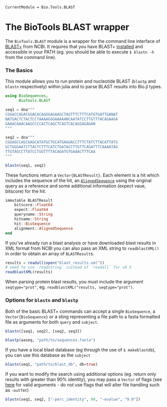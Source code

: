 ```@meta
CurrentModule = Bio.Tools.BLAST
```

# The BioTools BLAST wrapper

The `BioTools.BLAST` module is a wrapper for the command line
interface of [BLAST+](https://www.ncbi.nlm.nih.gov/books/NBK279690/)
from NCBI. It requires that you have BLAST+ 
[installed](https://www.ncbi.nlm.nih.gov/books/NBK279671/) and
accessible in your PATH (eg. you should be able to execute
`$ blastn -h` from the command line).

### The Basics

This module allows you to run protein and nucleotide BLAST (`blastp`
and `blastn` respectively) within julia and to parse BLAST results
into Bio.jl types.

```julia
using BioSequences,
      BioTools.BLAST

seq1 = dna"""
CGGACCAGACGGACACAGGGAGAAGCTAGTTTCTTTCATGTGATTGANAT
NATGACTCTACTCCTAAAAGGGAAAAANCAATATCCTTGTTTACAGAAGA
GAAACAAACAAGCCCCACTCAGCTCAGTCACAGGAGAGAN
"""

seq2 = dna"""
CGGAGCCAGCGAGCATATGCTGCATGAGGACCTTTCTATCTTACATTATG
GCTGGGAATCTTACTCTTTCATCTGATACCTTGTTCAGATTTCAAAATAG
TTGTAGCCTTATCCTGGTTTTACAGATGTGAAACTTTCAA
"""

blastn(seq1, seq2)
```

These functions return a `Vector{BLASTResult}`. Each element is a hit
which includes the sequence of the hit, an
[`AlignedSequence`](http://biojulia.github.io/Bio.jl/latest/man/alignments/)
using the original query as a reference and some additional information
(expect vaue, bitscore) for the hit.

```julia
immutable BLASTResult
    bitscore::Float64
    expect::Float64
    queryname::String
    hitname::String
    hit::BioSequence
    alignment::AlignedSequence
end
```

If you've already run a blast analysis or have downloaded blast results
in XML format from NCBI you can also pass an XML string to `readblastXML()`
in order to obtain an array of `BLASTResult`s.

```julia
results = readall(open("blast_results.xml"))
# need to use `readstring` instead of `readall` for v0.5
readblastXML(results)
```

When parsing protein blast results, you must include the argument 
`seqtype="prot"`, eg. `readblastXML("results, seqtype="prot")`.

### Options for `blastn` and `blastp`

Both of the basic BLAST+ commands can accept a single `BioSequence`,
a `Vector{BioSequence}` or a sting representing a file path to a
fasta formatted file as arguments for both `query` and `subject`.

```julia
blastn([seq1, seq2], [seq2, seq3])

blastp(aaseq, "path/to/sequences.fasta")
```

If you have a local blast database (eg through the use of
`$ makeblastdb`), you can use this database as the `subject`

```julia
blastn(seq1, "path/to/blast_db", db=true)
```

If you want to modify the search using additional options (eg. return
only results with greater than 90% identity), you may pass a `Vector`
of flags (see [here](http://www.ncbi.nlm.nih.gov/books/NBK279675/) for
valid arguments - do not use flags that will alter file handling such
as `-outfmt`)

```julia
blastn(seq1, seq2, ["-perc_identity", 90, "-evalue", "9.0"])
```
